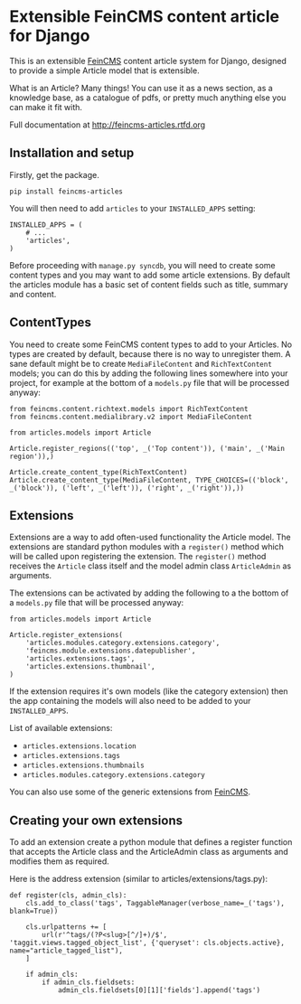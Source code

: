 Extensible FeinCMS content article for Django
=============================================

This is an extensible [FeinCMS](https://github.com/feincms/feincms) content
article system for Django, designed to provide a simple Article model that is
extensible.

What is an Article? Many things! You can use it as a news section, as a
knowledge base, as a catalogue of pdfs, or pretty much anything else you can
make it fit with.

Full documentation at http://feincms-articles.rtfd.org


Installation and setup
----------------------

Firstly, get the package.

    pip install feincms-articles

You will then need to add `articles` to your `INSTALLED_APPS` setting:

    INSTALLED_APPS = (
        # ...
        'articles',
    )

Before proceeding with `manage.py syncdb`, you will need to create some content
types and you may want to add some article extensions. By default the articles
module has a basic set of content fields such as title, summary and content.


ContentTypes
------------

You need to create some FeinCMS content types to add to your Articles. No types
are created by default, because there is no way to unregister them. A sane
default might be to create `MediaFileContent` and `RichTextContent` models; you
can do this by adding the following lines somewhere into your project, for
example at the bottom of a `models.py` file that will be processed anyway:

    from feincms.content.richtext.models import RichTextContent 
    from feincms.content.medialibrary.v2 import MediaFileContent

    from articles.models import Article

    Article.register_regions(('top', _('Top content')), ('main', _('Main region')),)

    Article.create_content_type(RichTextContent)
    Article.create_content_type(MediaFileContent, TYPE_CHOICES=(('block', _('block')), ('left', _('left')), ('right', _('right')),))


Extensions
----------

Extensions are a way to add often-used functionality the Article model. The
extensions are standard python modules with a `register()` method which will be
called upon registering the extension. The `register()` method receives the
`Article` class itself and the model admin class `ArticleAdmin` as arguments. 

The extensions can be activated by adding the following to a the bottom of a
`models.py` file that will be processed anyway:

    from articles.models import Article

    Article.register_extensions(
        'articles.modules.category.extensions.category',
        'feincms.module.extensions.datepublisher',
        'articles.extensions.tags',
        'articles.extensions.thumbnail',
    )

If the extension requires it's own models (like the category extension) then
the app containing the models will also need to be added to your
`INSTALLED_APPS`.

List of available extensions:

- `articles.extensions.location`
- `articles.extensions.tags`
- `articles.extensions.thumbnails`
- `articles.modules.category.extensions.category`

You can also use some of the generic extensions from
[FeinCMS](https://github.com/feincms/feincms/tree/master/feincms/module/extensions).



Creating your own extensions
----------------------------

To add an extension create a python module that defines a register function
that accepts the Article class and the ArticleAdmin class as arguments and
modifies them as required.

Here is the address extension (similar to articles/extensions/tags.py):

    def register(cls, admin_cls):
        cls.add_to_class('tags', TaggableManager(verbose_name=_('tags'), blank=True))

        cls.urlpatterns += [
            url(r'^tags/(?P<slug>[^/]+)/$', 'taggit.views.tagged_object_list', {'queryset': cls.objects.active}, name="article_tagged_list"),
        ]

        if admin_cls:
            if admin_cls.fieldsets:
                admin_cls.fieldsets[0][1]['fields'].append('tags')
